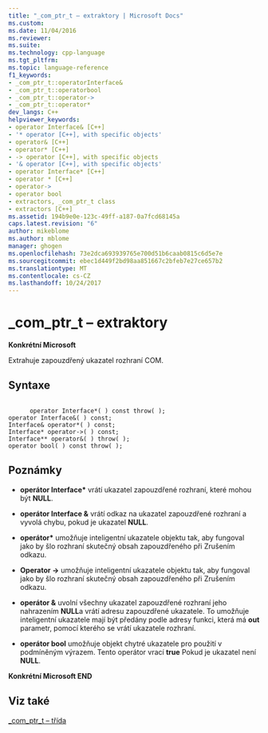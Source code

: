 ```yaml
---
title: "_com_ptr_t – extraktory | Microsoft Docs"
ms.custom: 
ms.date: 11/04/2016
ms.reviewer: 
ms.suite: 
ms.technology: cpp-language
ms.tgt_pltfrm: 
ms.topic: language-reference
f1_keywords:
- _com_ptr_t::operatorInterface&
- _com_ptr_t::operatorbool
- _com_ptr_t::operator->
- _com_ptr_t::operator*
dev_langs: C++
helpviewer_keywords:
- operator Interface& [C++]
- '* operator [C++], with specific objects'
- operator& [C++]
- operator* [C++]
- -> operator [C++], with specific objects
- '& operator [C++], with specific objects'
- operator Interface* [C++]
- operator * [C++]
- operator->
- operator bool
- extractors, _com_ptr_t class
- extractors [C++]
ms.assetid: 194b9e0e-123c-49ff-a187-0a7fcd68145a
caps.latest.revision: "6"
author: mikeblome
ms.author: mblome
manager: ghogen
ms.openlocfilehash: 73e2dca693939765e700d51b6caab0815c6d5e7e
ms.sourcegitcommit: ebec1d449f2bd98aa851667c2bfeb7e27ce657b2
ms.translationtype: MT
ms.contentlocale: cs-CZ
ms.lasthandoff: 10/24/2017
---
```

# <a name="comptrt-extractors"></a>_com_ptr_t – extraktory
**Konkrétní Microsoft**  
  
 Extrahuje zapouzdřený ukazatel rozhraní COM.  
  
## <a name="syntax"></a>Syntaxe  
  
```  
  
      operator Interface*( ) const throw( );   
operator Interface&( ) const;   
Interface& operator*( ) const;   
Interface* operator->( ) const;   
Interface** operator&( ) throw( );   
operator bool( ) const throw( );  
```  
  
## <a name="remarks"></a>Poznámky  
  
-   **operátor Interface\***  vrátí ukazatel zapouzdřené rozhraní, které mohou být **NULL**.  
  
-   **operátor Interface &** vrátí odkaz na ukazatel zapouzdřené rozhraní a vyvolá chybu, pokud je ukazatel **NULL**.  
  
-   **operátor\***  umožňuje inteligentní ukazatele objektu tak, aby fungoval jako by šlo rozhraní skutečný obsah zapouzdřeného při Zrušením odkazu.  
  
-   **Operator ->** umožňuje inteligentní ukazatele objektu tak, aby fungoval jako by šlo rozhraní skutečný obsah zapouzdřeného při Zrušením odkazu.  
  
-   **operátor &** uvolní všechny ukazatel zapouzdřené rozhraní jeho nahrazením **NULL**a vrátí adresu zapouzdřené ukazatele. To umožňuje inteligentní ukazatele mají být předány podle adresy funkci, která má **out** parametr, pomocí kterého se vrátí ukazatele rozhraní.  
  
-   **operátor bool** umožňuje objekt chytré ukazatele pro použití v podmíněným výrazem. Tento operátor vrací **true** Pokud je ukazatel není **NULL**.  
  
 **Konkrétní Microsoft END**  
  
## <a name="see-also"></a>Viz také  
 [_com_ptr_t – třída](../cpp/com-ptr-t-class.md)